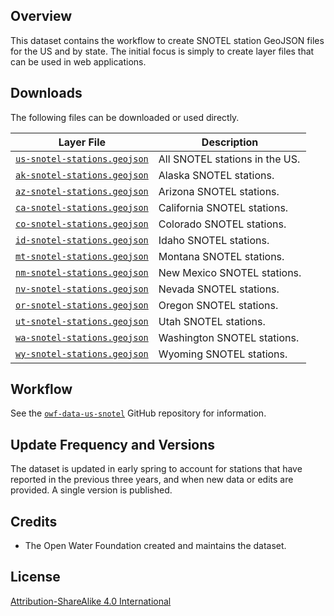 ## Overview ##

This dataset contains the workflow to create SNOTEL station GeoJSON files for the US and by state.
The initial focus is simply to create layer files that can be used in web applications.

## Downloads ##

The following files can be downloaded or used directly.

| **Layer File** | **Description** |
| -- | -- |
| [`us-snotel-stations.geojson`](us-snotel-stations.geojson) | All SNOTEL stations in the US. |
| [`ak-snotel-stations.geojson`](ak-snotel-stations.geojson) | Alaska SNOTEL stations. |
| [`az-snotel-stations.geojson`](az-snotel-stations.geojson) | Arizona SNOTEL stations. |
| [`ca-snotel-stations.geojson`](ca-snotel-stations.geojson) | California SNOTEL stations. |
| [`co-snotel-stations.geojson`](co-snotel-stations.geojson) | Colorado SNOTEL stations. |
| [`id-snotel-stations.geojson`](id-snotel-stations.geojson) | Idaho SNOTEL stations. |
| [`mt-snotel-stations.geojson`](mt-snotel-stations.geojson) | Montana SNOTEL stations. |
| [`nm-snotel-stations.geojson`](nm-snotel-stations.geojson) | New Mexico SNOTEL stations. |
| [`nv-snotel-stations.geojson`](nv-snotel-stations.geojson) | Nevada SNOTEL stations. |
| [`or-snotel-stations.geojson`](or-snotel-stations.geojson) | Oregon SNOTEL stations. |
| [`ut-snotel-stations.geojson`](ut-snotel-stations.geojson) | Utah SNOTEL stations. |
| [`wa-snotel-stations.geojson`](wa-snotel-stations.geojson) | Washington SNOTEL stations. |
| [`wy-snotel-stations.geojson`](wy-snotel-stations.geojson) | Wyoming SNOTEL stations. |

## Workflow ##

See the [`owf-data-us-snotel`](https://github.com/OpenWaterFoundation/owf-data-us-snotel)
GitHub repository for information.

## Update Frequency and Versions ##

The dataset is updated in early spring to account for stations that have reported in the
previous three years, and when new data or edits are provided.
A single version is published.

## Credits ##

* The Open Water Foundation created and maintains the dataset.

## License ##

[Attribution-ShareAlike 4.0 International](https://creativecommons.org/licenses/by-sa/4.0/)
